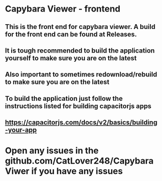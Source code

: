 # Capybara Viewer - frontend

## This is the front end for capybara viewer. A build for the front end can be found at Releases.
## It is tough recommended to build the application yourself to make sure you are on the latest
## Also important to sometimes redownload/rebuild to make sure you are on the latest

## To build the application just follow the instructions listed for building capacitorjs apps
## https://capacitorjs.com/docs/v2/basics/building-your-app

# Open any issues in the github.com/CatLover248/CapybaraViwer if you have any issues
